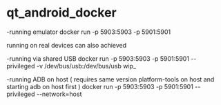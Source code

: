 # qt_android_docker

-running emulator
docker run -p 5903:5903 -p 5901:5901 <img>

running on real devices can also achieved

-running via shared USB
docker run -p 5903:5903 -p 5901:5901 --privileged -v /dev/bus/usb:/dev/bus/usb wip_<img> 

-running ADB on host ( requires same version platform-tools on host and starting adb on host first )
docker run -p 5903:5903 -p 5901:5901 --privileged --network=host <img> 
